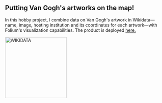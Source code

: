 ## Putting Van Gogh's artworks on the map!

In this hobby project, I combine data on Van Gogh's artwork in Wikidata⁠—name, image, hosting institution and its coordinates for each artwork⁠—with Folium's visualization capabilities. The product is deployed [here.](https://www.omerfyalcin.com/VanGogh/)



<a href="http://wikidata.org/"><img src="https://upload.wikimedia.org/wikipedia/commons/3/36/Wikidata_stamp_rec_light.png" alt="WIKIDATA" width="200"/></a>
